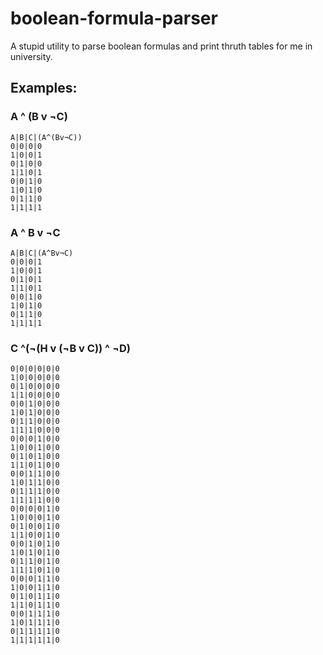 # boolean-formula-parser
A stupid utility to parse boolean formulas and print thruth tables for me in university.

## Examples:

### A ^ (B v ¬C)
```
A|B|C|(A^(Bv¬C))
0|0|0|0
1|0|0|1
0|1|0|0
1|1|0|1
0|0|1|0
1|0|1|0
0|1|1|0
1|1|1|1
```

### A ^ B v ¬C
```
A|B|C|(A^Bv¬C)
0|0|0|1
1|0|0|1
0|1|0|1
1|1|0|1
0|0|1|0
1|0|1|0
0|1|1|0
1|1|1|1
```

### C ^(¬(H v (¬B v C)) ^ ¬D)
```
0|0|0|0|0|0
1|0|0|0|0|0
0|1|0|0|0|0
1|1|0|0|0|0
0|0|1|0|0|0
1|0|1|0|0|0
0|1|1|0|0|0
1|1|1|0|0|0
0|0|0|1|0|0
1|0|0|1|0|0
0|1|0|1|0|0
1|1|0|1|0|0
0|0|1|1|0|0
1|0|1|1|0|0
0|1|1|1|0|0
1|1|1|1|0|0
0|0|0|0|1|0
1|0|0|0|1|0
0|1|0|0|1|0
1|1|0|0|1|0
0|0|1|0|1|0
1|0|1|0|1|0
0|1|1|0|1|0
1|1|1|0|1|0
0|0|0|1|1|0
1|0|0|1|1|0
0|1|0|1|1|0
1|1|0|1|1|0
0|0|1|1|1|0
1|0|1|1|1|0
0|1|1|1|1|0
1|1|1|1|1|0
```
